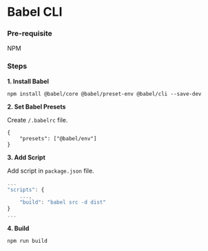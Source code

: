 # Babel CLI

### Pre-requisite

NPM


### Steps

**1. Install Babel**
```
npm install @babel/core @babel/preset-env @babel/cli --save-dev
```

**2. Set Babel Presets**

Create `/.babelrc` file.

```
{
    "presets": ["@babel/env"]
}
```

**3. Add Script**

Add script in `package.json` file.

```javascript
...
"scripts": {
    ...,
    "build": "babel src -d dist"
}
...
```

**4. Build**
```
npm run build
```
